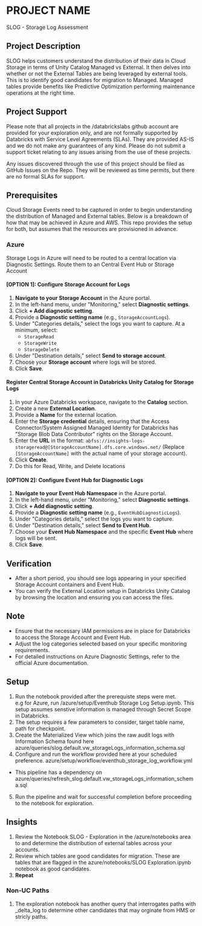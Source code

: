 # PROJECT NAME

SLOG - Storage Log Assessment

## Project Description

SLOG helps customers understand the distribution of their data in Cloud Storage in terms of Unity Catalog Managed vs External.  It then delves into whether or not the External Tables are being leveraged by external tools.  This is to identify good candidates for migration to Managed.  Managed tables provide benefits like Predictive Optimization performing maintenance operations at the right time.

## Project Support

Please note that all projects in the /databrickslabs github account are provided for your exploration only, and are not formally supported by Databricks with Service Level Agreements (SLAs).  They are provided AS-IS and we do not make any guarantees of any kind.  Please do not submit a support ticket relating to any issues arising from the use of these projects.

Any issues discovered through the use of this project should be filed as GitHub Issues on the Repo.  They will be reviewed as time permits, but there are no formal SLAs for support.

## Prerequisites

Cloud Storage Events need to be captured in order to begin understanding the distribution of Managed and External tables.  Below is a breakdown of how that may be achieved in Azure and AWS.  This repo provides the setup for both, but assumes that the resources are provisioned in advance.

### Azure

Storage Logs in Azure will need to be routed to a central location via Diagnostic Settings.  Route them to an Central Event Hub or Storage Account

#### [OPTION 1]: Configure Storage Account for Logs

1. **Navigate to your Storage Account** in the Azure portal.
2. In the left-hand menu, under "Monitoring," select **Diagnostic settings**.
3. Click **+ Add diagnostic setting**.
4. Provide a **Diagnostic setting name** (e.g., `StorageAccountLogs`).
5. Under "Categories details," select the logs you want to capture. At a minimum, select:
    * `StorageRead`
    * `StorageWrite`
    * `StorageDelete`
6. Under "Destination details," select **Send to storage account**.
7. Choose your **Storage account** where logs will be stored.
8. Click **Save**.

#### Register Central Storage Account in Databricks Unity Catalog for Storage Logs

1. In your Azure Databricks workspace, navigate to the **Catalog** section.
2. Create a new **External Location**.
3. Provide a **Name** for the external location.
4. Enter the **Storage credential** details, ensuring that the Access Connector/System Assigned Managed Identity for Databricks has "Storage Blob Data Contributor" rights on the Storage Account.
5. Enter the **URL** in the format: `abfss://insights-logs-storageread@[StorageAccountName].dfs.core.windows.net/` (Replace `[StorageAccountName]` with the actual name of your storage account).
6. Click **Create**.
7. Do this for Read, Write, and Delete locations

#### [OPTION 2]: Configure Event Hub for Diagnostic Logs

1. **Navigate to your Event Hub Namespace** in the Azure portal.
2. In the left-hand menu, under "Monitoring," select **Diagnostic settings**.
3. Click **+ Add diagnostic setting**.
4. Provide a **Diagnostic setting name** (e.g., `EventHubDiagnosticLogs`).
5. Under "Categories details," select the logs you want to capture.
6. Under "Destination details," select **Send to Event Hub**.
7. Choose your **Event Hub Namespace** and the specific **Event Hub** where logs will be sent.
8. Click **Save**.

## Verification

* After a short period, you should see logs appearing in your specified Storage Account containers and Event Hub.
* You can verify the External Location setup in Databricks Unity Catalog by browsing the location and ensuring you can access the files.

## Note

* Ensure that the necessary IAM permissions are in place for Databricks to access the Storage Account and Event Hub.
* Adjust the log categories selected based on your specific monitoring requirements.
* For detailed instructions on Azure Diagnostic Settings, refer to the official Azure documentation.

## Setup

1. Run the notebook provided after the prerequiste steps were met.  
e.g for Azure, run /azure/setup/Eventhub Storage Log Setup.ipynb.  This setup assumes senstive information is managed through Secret Scope in Databricks.
2. The setup requires a few parameters to consider, target table name, path for checkpoint.
3. Create the Materialized View which joins the raw audit logs with Information Schema found here azure/queries/slog.default.vw_storageLogs_information_schema.sql
4. Configure and run the workflow provided here at your scheduled preference. azure/setup/workflow/eventhub_storage_log_workflow.yml

* This pipeline has a dependency on azure/queries/refresh_slog.default.vw_storageLogs_information_schema.sql

5. Run the pipeline and wait for successful completion before proceeding to the notebook for exploration.

## Insights

1. Review the Notebook SLOG - Exploration in the /azure/notebooks area to and determine the distribution of external tables across your accounts.
2. Review which tables are good candidates for migration.  These are tables that are flagged in the azure/notebooks/SLOG Exploration.ipynb notebook as good candidates.  
3. **Repeat**

### Non-UC Paths

1. The exploration notebook has another query that interrogates paths with _delta_log to determine other candidates that may orginate from HMS or stricly paths.  
